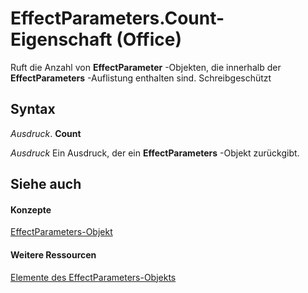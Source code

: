 
# EffectParameters.Count-Eigenschaft (Office)

Ruft die Anzahl von  **EffectParameter** -Objekten, die innerhalb der **EffectParameters** -Auflistung enthalten sind. Schreibgeschützt


## Syntax

 _Ausdruck_. **Count**

 _Ausdruck_ Ein Ausdruck, der ein **EffectParameters** -Objekt zurückgibt.


## Siehe auch


#### Konzepte


[EffectParameters-Objekt](9b0dfcf1-96fa-bc9a-6fef-38518ab1c558.md)
#### Weitere Ressourcen


[Elemente des EffectParameters-Objekts](http://msdn.microsoft.com/library/220226ed-74d2-b95f-1efc-48d09b9aaf86%28Office.15%29.aspx)